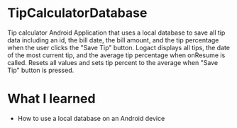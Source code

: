 # TipCalculatorDatabase
Tip calculator Android Application that uses a local database to save all tip data including an id, the bill date, the bill amount, and the tip percentage when the user clicks the "Save Tip" button. Logact displays all tips, the date of the most current tip, and the average tip percentage when onResume is called. Resets all values and sets tip percent to the average when "Save Tip" button is pressed.

# What I learned
- How to use a local database on an Android device
